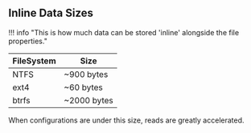 
## Inline Data Sizes

!!! info "This is how much data can be stored 'inline' alongside the file properties."

| FileSystem | Size        |
| ---------- | ----------- |
| NTFS       | ~900 bytes  |
| ext4       | ~60 bytes   |
| btrfs      | ~2000 bytes |

When configurations are under this size, reads are greatly accelerated.